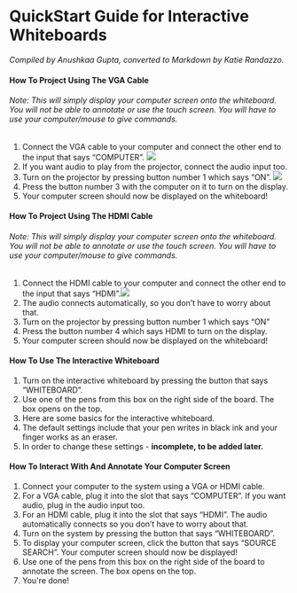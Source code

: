 # QuickStart Guide for Interactive Whiteboards
*Compiled by Anushkaa Gupta, converted to Markdown by Katie Randazzo.*

#### How To Project Using The VGA Cable
###### Note: This will simply display your computer screen onto the whiteboard. You will not be able to annotate or use the touch screen. You will have to use your computer/mouse to give commands. 
1. Connect the VGA cable to your computer and connect the other end to the input that says “COMPUTER”. <img src="Documentation/images/image.display_whiteboard.input.jpeg" rotate="90">
2. If you want audio to play from the projector, connect the audio input too.
3. Turn on the projector by pressing button number 1 which says “ON”. <img src=Documentation/images/image.display_whiteboard.turn-on.png>
4. Press the button number 3 with the computer on it to turn on the display.
5. Your computer screen should now be displayed on the whiteboard! 

#### How To Project Using The HDMI Cable
###### Note: This will simply display your computer screen onto the whiteboard. You will not be able to annotate or use the touch screen. You will have to use your computer/mouse to give commands. 
1. Connect the HDMI cable to your computer and connect the other end to the input that says “HDMI”.<img src="Documentation/images/image.display_whiteboard.input.jpeg" rotate="90">
2. The audio connects automatically, so you don’t have to worry about that.
3. Turn on the projector by pressing button number 1 which says “ON”
4. Press the button number 4 which says HDMI to turn on the display.
5. Your computer screen should now be displayed on the whiteboard!

#### How To Use The Interactive Whiteboard
1. Turn on the interactive whiteboard by pressing the button that says “WHITEBOARD”.
2. Use one of the pens from this box on the right side of the board. The box opens on the top. 
3. Here are some basics for the interactive whiteboard. 
4. The default settings include that your pen writes in black ink and your finger works as an eraser. 
5. In order to change these settings - **incomplete, to be added later.**

#### How To Interact With And Annotate Your Computer Screen
1. Connect your computer to the system using a VGA or HDMI cable.
2. For a VGA cable, plug it into the slot that says “COMPUTER”. If you want audio, plug in the audio input too.
3. For an HDMI cable, plug it into the slot that says “HDMI”. The audio automatically connects so you don’t have to worry about that. 
4. Turn on the system by pressing the button that says “WHITEBOARD”. 
5. To display your computer screen, click the button that says “SOURCE SEARCH”. Your computer screen should now be displayed! 
6. Use one of the pens from this box on the right side of the board to annotate the screen. The box opens on the top. 
7. You're done!
